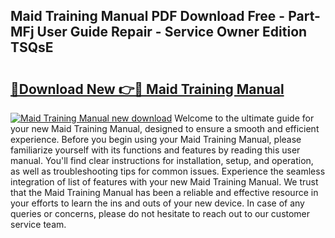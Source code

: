 ## Maid Training Manual PDF Download Free - Part-MFj User Guide Repair - Service Owner Edition TSQsE

# <h2><a href="http://bc59518.oget.top/?id=Maid+Training+Manual">🔗Download New 👉🔴 Maid Training Manual</a></h2>

[![Maid Training Manual new download](https://i.imgur.com/5g1atiW.png)](http://bc59518.oget.top/?id=Maid+Training+Manual)
Welcome to the ultimate guide for your new Maid Training Manual, designed to ensure a smooth and efficient experience. Before you begin using your Maid Training Manual, please familiarize yourself with its functions and features by reading this user manual. You'll find clear instructions for installation, setup, and operation, as well as troubleshooting tips for common issues. Experience the seamless integration of list of features with your new Maid Training Manual. We trust that the Maid Training Manual has been a reliable and effective resource in your efforts to learn the ins and outs of your new device. In case of any queries or concerns, please do not hesitate to reach out to our customer service team.

